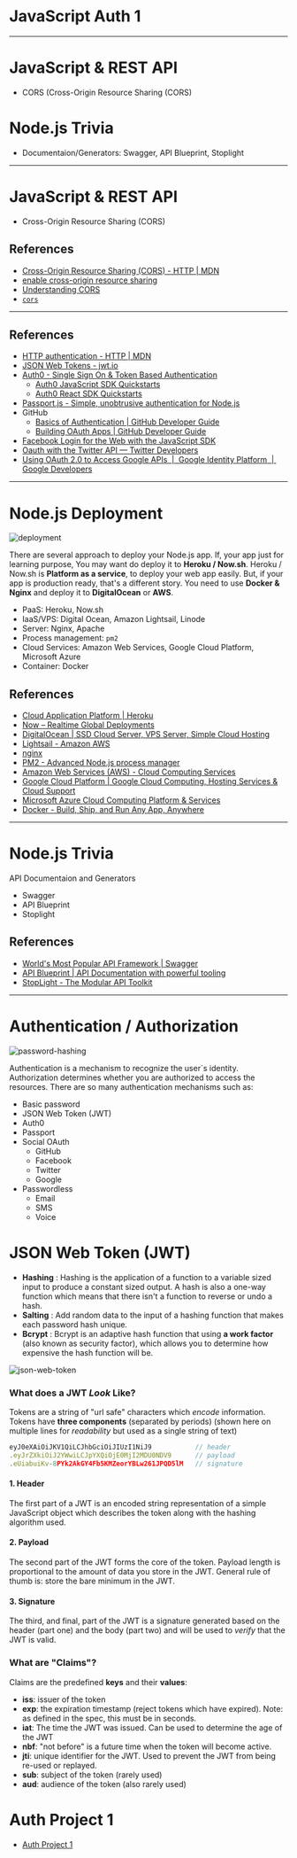 # JavaScript Auth 1

---

# JavaScript & REST API

- CORS (Cross-Origin Resource Sharing (CORS)

# Node.js Trivia

- Documentaion/Generators: Swagger, API Blueprint, Stoplight

---

# JavaScript & REST API

- Cross-Origin Resource Sharing (CORS)

## References

- [Cross-Origin Resource Sharing (CORS) - HTTP | MDN](https://developer.mozilla.org/en-US/docs/Web/HTTP/CORS)
- [enable cross-origin resource sharing](https://enable-cors.org)
- [Understanding CORS](https://spring.io/understanding/CORS)
- [`cors`](https://npm.im/cors)

---

## References

- [HTTP authentication - HTTP | MDN](https://developer.mozilla.org/en-US/docs/Web/HTTP/Authentication)
- [JSON Web Tokens - jwt.io](https://jwt.io)
- [Auth0 - Single Sign On & Token Based Authentication](https://auth0.com)
  - [Auth0 JavaScript SDK Quickstarts](https://auth0.com/docs/quickstart/spa/vanillajs)
  - [Auth0 React SDK Quickstarts](https://auth0.com/docs/quickstart/spa/react)
- [Passport.js - Simple, unobtrusive authentication for Node.js](http://www.passportjs.org)
- GitHub
  - [Basics of Authentication | GitHub Developer Guide](https://developer.github.com/v3/guides/basics-of-authentication/)
  - [Building OAuth Apps | GitHub Developer Guide](https://developer.github.com/apps/building-oauth-apps/)
- [Facebook Login for the Web with the JavaScript SDK](https://developers.facebook.com/docs/facebook-login/web)
- [Oauth with the Twitter API — Twitter Developers](https://developer.twitter.com/en/docs/basics/authentication/overview/oauth)
- [Using OAuth 2.0 to Access Google APIs  |  Google Identity Platform  |  Google Developers](https://developers.google.com/identity/protocols/OAuth2)

---

# Node.js Deployment

![deployment](./assets/deployment.jpeg)

There are several approach to deploy your Node.js app. If, your app just for learning purpose, You may want do deploy it to **Heroku / Now.sh**. Heroku / Now.sh is **Platform as a service**, to deploy your web app easily. But, if your app is production ready, that's a different story. You need to use **Docker & Nginx** and deploy it to **DigitalOcean** or **AWS**.

- PaaS: Heroku, Now.sh
- IaaS/VPS: Digital Ocean, Amazon Lightsail, Linode
- Server: Nginx, Apache
- Process management: `pm2`
- Cloud Services: Amazon Web Services, Google Cloud Platform, Microsoft Azure
- Container: Docker

## References

- [Cloud Application Platform | Heroku](https://www.heroku.com)
- [Now – Realtime Global Deployments](https://zeit.co/now)
- [DigitalOcean | SSD Cloud Server, VPS Server, Simple Cloud Hosting](https://www.digitalocean.com)
- [Lightsail - Amazon AWS](https://aws.amazon.com/lightsail)
- [nginx](http://nginx.org)
- [PM2 - Advanced Node.js process manager](http://pm2.keymetrics.io)
- [Amazon Web Services (AWS) - Cloud Computing Services](https://aws.amazon.com)
- [Google Cloud Platform | Google Cloud Computing, Hosting Services & Cloud Support](https://cloud.google.com)
- [Microsoft Azure Cloud Computing Platform & Services](https://azure.microsoft.com/en-us)
- [Docker - Build, Ship, and Run Any App, Anywhere](https://www.docker.com)

---

# Node.js Trivia

API Documentaion and Generators

- Swagger
- API Blueprint
- Stoplight

## References

- [World's Most Popular API Framework | Swagger](https://swagger.io)
- [API Blueprint | API Documentation with powerful tooling](https://apiblueprint.org)
- [StopLight - The Modular API Toolkit](https://stoplight.io)

---

# Authentication / Authorization

![password-hashing](./assets/password-hashing.jpg)

Authentication is a mechanism to recognize the user`s identity. Authorization determines whether you are authorized to access the resources. There are so many authentication mechanisms such as:

- Basic password
- JSON Web Token (JWT)
- Auth0
- Passport
- Social OAuth
  - GitHub
  - Facebook
  - Twitter
  - Google
- Passwordless
  - Email
  - SMS
  - Voice

# JSON Web Token (JWT)

- **Hashing** : Hashing is the application of a function to a variable sized input to produce a constant sized output. A hash is also a one-way function which means that there isn't a function to reverse or undo a hash.
- **Salting** : Add random data to the input of a hashing function that makes each password hash unique.
- **Bcrypt** : Bcrypt is an adaptive hash function that using **a work factor** (also known as security factor), which allows you to determine how expensive the hash function will be.

![json-web-token](./assets/json-web-token.png)

### What does a JWT _Look_ Like?

Tokens are a string of "url safe" characters which _encode_ information.
Tokens have **three components** (separated by periods)
(shown here on multiple lines for _readability_ but used as a single string of text)

```js
eyJ0eXAiOiJKV1QiLCJhbGciOiJIUzI1NiJ9           // header
.eyJrZXkiOiJ2YWwiLCJpYXQiOjE0MjI2MDU0NDV9      // payload
.eUiabuiKv-8PYk2AkGY4Fb5KMZeorYBLw261JPQD5lM   // signature
```

#### 1. Header

The first part of a JWT is an encoded string representation
of a simple JavaScript object which describes the token along with the hashing algorithm used.

#### 2. Payload

The second part of the JWT forms the core of the token.
Payload length is proportional to the amount of data you store in the JWT.
General rule of thumb is: store the bare minimum in the JWT.

#### 3. Signature

The third, and final, part of the JWT is a signature generated
based on the header (part one) and the body (part two) and will be used
to _verify_ that the JWT is valid.

### What are "Claims"?

Claims are the predefined **keys** and their **values**:

- **iss**: issuer of the token
- **exp**: the expiration timestamp (reject tokens which have expired). Note: as defined in the spec, this must be in seconds.
- **iat**: The time the JWT was issued. Can be used to determine the age of the JWT
- **nbf**: "not before" is a future time when the token will become active.
- **jti**: unique identifier for the JWT. Used to prevent the JWT from being re-used or replayed.
- **sub**: subject of the token (rarely used)
- **aud**: audience of the token (also rarely used)

# Auth Project 1

- [Auth Project 1](../../modules/auth-project-1/README.md)
